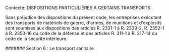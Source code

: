 Contexte: DISPOSITIONS PARTICULIÈRES À CERTAINS TRANSPORTS

Sans préjudice des dispositions du présent code, les entreprises exécutant des transports de matériels de guerre, d'armes, de munitions et d'explosifs sont soumises aux dispositions des articles R. 2331-1 à R. 2339-2, R. 2352-1 à R. 2353-16 du code de la défense et des articles R. 311-1 à R. 317-14 du code de la sécurité intérieure.

####### Section 6 : Le transport sanitaire